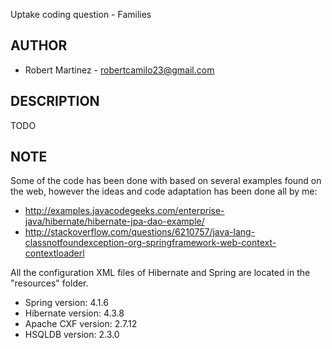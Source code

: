 Uptake coding question - Families

AUTHOR
------------------------------------------
* Robert Martinez - robertcamilo23@gmail.com

DESCRIPTION
------------------------------------------
TODO


NOTE
------------------------------------------

Some of the code has been done with based on several examples found on the web, however the ideas and code adaptation 
has been done all by me:

* http://examples.javacodegeeks.com/enterprise-java/hibernate/hibernate-jpa-dao-example/
* http://stackoverflow.com/questions/6210757/java-lang-classnotfoundexception-org-springframework-web-context-contextloaderl

All the configuration XML files of Hibernate and Spring
are located in the "resources" folder.

* Spring version:     4.1.6
* Hibernate version:  4.3.8
* Apache CXF version: 2.7.12
* HSQLDB version: 2.3.0